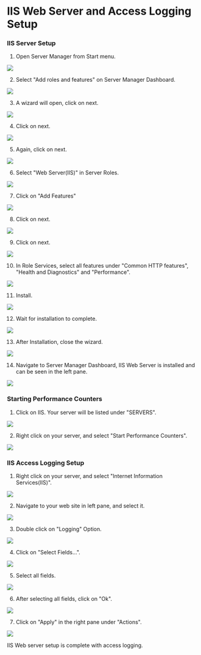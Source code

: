  

# IIS Web Server and Access Logging Setup

### IIS Server Setup

1.  Open Server Manager from Start menu.

<img src="\img\iis\iis_1.png" />


2. Select "Add roles and features" on Server Manager Dashboard.

<img src="\img\iis\iis_2.png" />


3. A wizard will open, click on next.

<img src="\img\iis\iis_3.png" />


4. Click on next.

<img src="\img\iis\iis_4.png" />


5. Again, click on next.

<img src="\img\iis\iis_5.png" />


6. Select "Web Server(IIS)" in Server Roles.

<img src="\img\iis\iis_6.png" />

7. Click on "Add Features"

<img src="\img\iis\iis_7.png" />


8. Click on next.

<img src="\img\iis\iis_8.png" />


9. Click on next.

<img src="\img\iis\iis_9.png" />


10. In Role Services, select all features under "Common HTTP features", "Health and Diagnostics" and "Performance". 

<img src="\img\iis\iis_10.png" />


11. Install.

<img src="\img\iis\iis_11.png" />


12. Wait for installation to complete.

<img src="\img\iis\iis_12.png" />


13. After Installation, close the wizard.

<img src="\img\iis\iis_13.png" />


14. Navigate to Server Manager Dashboard, IIS Web Server is installed and can be seen in the left pane.

<img src="\img\iis\iis_14.png" />

### Starting Performance Counters

1. Click on IIS. Your server will be listed under "SERVERS".

<img src="\img\iis\iis_15.png" />


2. Right click on your server, and select "Start Performance Counters".

<img src="\img\iis\iis_16.png" />

### IIS Access Logging Setup

1. Right click on your server, and select "Internet Information Services(IIS)".

<img src="\img\iis\iis_17.png" />


2. Navigate to your web site in left pane, and select it.

<img src="\img\iis\iis_18.png" />


3. Double click on "Logging" Option.

<img src="\img\iis\iis_19.png" />


4. Click on "Select Fields…".

<img src="\img\iis\iis_20.png" />


5. Select all fields.

<img src="\img\iis\iis_21.png" />


6. After selecting all fields, click on "Ok".

<img src="\img\iis\iis_22.png" />


7. Click on "Apply" in the right pane under "Actions".

<img src="\img\iis\iis_23.png" />

 

IIS Web server setup is complete with access logging.
